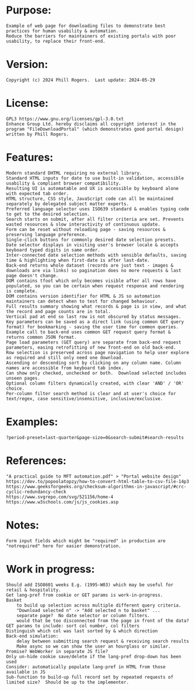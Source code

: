 # Purpose:
	Example of web page for downloading files to demonstrate best practices for human usability & automation.  
	Reduce the barriers for maintainers of existing portals with poor usability, to replace their front-end.  
# Version:
	Copyright (c) 2024 Phill Rogers.  Last update: 2024-05-29
# License:
	GPL3 https://www.gnu.org/licenses/gpl-3.0.txt  
	Enhance Group Ltd. hereby disclaims all copyright interest in the program "FileDownloadPortal" (which demonstrates good portal design) written by Phill Rogers.  
# Features:
	Modern standard DHTML requiring no external library.  
	Standard HTML inputs for date to use built-in validation, accessible usability & compliant browser compatibility.  
	Resulting UI is automatable and UX is accessible by keyboard alone with expected tab order.  
	HTML structure, CSS style, JavaScript code can all be maintained separately by delegated subject matter experts.  
	Preferred language selector uses ISO639 standard & enables typing code to get to the desired selection.  
	Search starts on submit, after all filter criteria are set. Prevents wasted resources & slow interactivity of continuous update.  
	Form can be reset without reloading page - saving resources & preserving language preference.  
	Single-click buttons for commonly desired date selection presets.  
	Date selector displays in visiting user's browser locale & accepts keyboard typed digits in same order.  
	Inter-connected date selection methods with sensible defaults, saving time & highlighting when first-date is after last-date.  
	Back-end returns whole dataset (records are just text - images & downloads are via links) so pagination does no more requests & last page doesn't change.  
	DOM contains tfoot which only becomes visible after all rows have populated, so you can be certain when request response and rendering is complete.  
	DOM contains version identifier for HTML & JS so automation maintainers can detect when to test for changed behaviour.  
	Full results summary showing what records & page is in view, and what the record and page counts are in total.  
	Vertical pad at end so last row is not obscured by status messages.  
	Key parameters can be saved as a direct link (using common GET query format) for bookmarking - saving the user time for common queries.  
	Example call to back-end uses common GET request query format & returns common JSON format.  
	Page load parameters (GET query) are separate from back-end request parameters, easing retrofitting of new front-end on old back-end.  
	Row selection is preserved across page navigation to help user explore as required and still only need one download.  
	Ascending or descending sort by clicking on any column name. Column names are accessible from keyboard tab index.  
	Can show only checked, unchecked or both.  Download selected includes unseen pages.  
	Optional column filters dynamically created, with clear 'AND' / 'OR' choice.  
	Per-column filter search method is clear and at user's choice for text/regex, case sensitive/insensitive, inclusive/exclusive.
# Examples:
	?period-preset=last-quarter&page-size=0&search-submit#search-results  
# References:
	"A practical guide to MFT automation.pdf" > "Portal website design"  
	https://dev.to/popoolatopzy/how-to-convert-html-table-to-csv-file-14p3  
	https://www.geeksforgeeks.org/checksum-algorithms-in-javascript/#crc-cyclic-redundancy-check  
	https://www.svgrepo.com/svg/521156/home-4  
	https://www.w3schools.com/js/js_cookies.asp  
# Notes:
	Form input fields which might be "required" in production are "notrequired" here for easier demonstration.  
# Work in progress:
	Should add ISO8601 weeks E.g. (1995-W03) which may be useful for retail & hospitality.  
	Get lang-pref from cookie or GET params is work-in-progress.  
	Basket
		to build up selection across multiple different query criteria.
		"Download selected n" -> "Add selected n to basket" ... 
		separate page?  No date selector or column filters.
		would that be too disconnected from the page in front of the data?
	GET params to include: sort col number, col filters
	Distinguish which col was last sorted by & which direction
	Back-end simulation:
		delay between submitting search request & receiving search results
		Make async so we can show the user an hourglass or similar.  Promise? WebWorker in separate JS file?
	Only un-hide cookie save/delete if the lang-pref drop-down has been used
	Consider: automatically populate lang-pref in HTML from those available in JS
	Sub-function to build-up full record set by repeated requests of limited size?  Should be up to the implementer.
